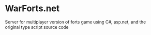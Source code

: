 # WarForts.net
Server for multiplayer version of forts game using C#, asp.net, and the original type script source code
